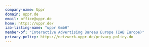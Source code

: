 ```yaml
---
company-name: Uppr
domain: uppr.de
email: office@uppr.de
home: https://uppr.de/
iab-listing-name: "uppr GmbH"
member-of: "Interactive Advertising Bureau Europe (IAB Europe)"
privacy-policy: https://netzwerk.uppr.de/privacy-policy.do
---
```




